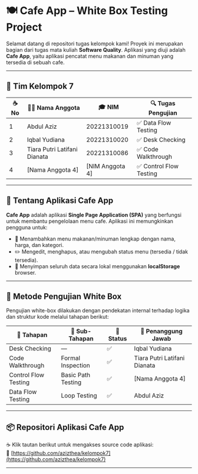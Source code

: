 # 🍽️ Cafe App – White Box Testing Project

Selamat datang di repositori tugas kelompok kami! Proyek ini merupakan bagian dari tugas mata kuliah **Software Quality**. Aplikasi yang diuji adalah **Cafe App**, yaitu aplikasi pencatat menu makanan dan minuman yang tersedia di sebuah cafe.

---

## 👥 Tim Kelompok 7

| ☕ No | 🧑‍💻 Nama Anggota                     | 🎓 NIM           | 🔍 Tugas Pengujian         |
|------|----------------------------------------|------------------|----------------------------|
| 1    | Abdul Aziz                             | 20221310019      | ✅ Data Flow Testing       |
| 2    | Iqbal Yudiana                          | 20221310020      | ✅ Desk Checking           |
| 3    | Tiara Putri Latifani Dianata           | 20221310086      | ✅ Code Walkthrough        |
| 4    | [Nama Anggota 4]                       | [NIM Anggota 4]  | ✅ Control Flow Testing    |

---

## 📝 Tentang Aplikasi Cafe App

**Cafe App** adalah aplikasi **Single Page Application (SPA)** yang berfungsi untuk membantu pengelolaan menu cafe. Aplikasi ini memungkinkan pengguna untuk:

- 🥗 Menambahkan menu makanan/minuman lengkap dengan nama, harga, dan kategori.
- ✏️ Mengedit, menghapus, atau mengubah status menu (tersedia / tidak tersedia).
- 💾 Menyimpan seluruh data secara lokal menggunakan **localStorage** browser.

---

## 🧪 Metode Pengujian White Box

Pengujian white-box dilakukan dengan pendekatan internal terhadap logika dan struktur kode melalui tahapan berikut:

| 🍵 Tahapan              | 🔸 Sub-Tahapan         | 📌 Status | 👤 Penanggung Jawab          |
|-------------------------|------------------------|-----------|-------------------------------|
| Desk Checking           | —                      | ✅        | Iqbal Yudiana                 |
| Code Walkthrough        | Formal Inspection      | ✅        | Tiara Putri Latifani Dianata |
| Control Flow Testing    | Basic Path Testing     | ✅        | [Nama Anggota 4]             |
| Data Flow Testing       | Loop Testing           | ✅        | Abdul Aziz                   |

---

## 📦 Repositori Aplikasi Cafe App

☕ Klik tautan berikut untuk mengakses source code aplikasi:  
🔗 [https://github.com/azizthea/kelompok7](https://github.com/azizthea/kelompok7)

---

